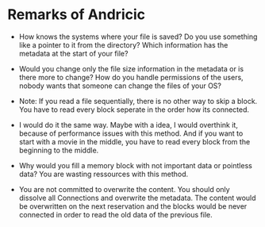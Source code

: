 # Remarks of Andricic

* How knows the systems where your file is saved?
  Do you use something like a pointer to it from the directory?
  Which information has the metadata at the start of your file?

* Would you change only the file size information in the metadata or is there more to change?
How do you handle permissions of the users, nobody wants that someone can change the files of your OS?

* Note: If you read a file sequentially, there is no other way to skip a block.
  You have to read every block seperate in the order how its connected.

* I would do it the same way. Maybe with a idea, I would overthink it, because of performance issues with this method. And if you want to start with a movie in the middle, you have to read every block from the beginning to the middle.

* Why would you fill a memory block with not important data or pointless data?
  You are wasting ressources with this method.

* You are not committed to overwrite the content.
  You should only dissolve all Connections and overwrite the metadata.
  The content would be overwritten on the next reservation and the blocks would be never connected in order to read the old data of the previous file.
